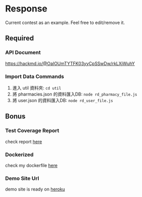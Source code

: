 # Response
  Current contest as an example. Feel free to edit/remove it.

## Required
### API Document
  https://hackmd.io/@OaIOUmTYTFK03yyCpSSwDw/rkLXjWuhY
### Import Data Commands    
1) 進入 util 資料夾: `cd util`
2) 將 pharmacies.json 的資料匯入DB: `node rd_pharmacy_file.js`
3) 將 user.json 的資料匯入DB: `node rd_user_file.js `

## Bonus
### Test Coverage Report
  check report [here](#test-coverage-report)

### Dockerized
  check my dockerfile [here](#dockerized)

### Demo Site Url
  demo site is ready on [heroku](#demo-site-url)
